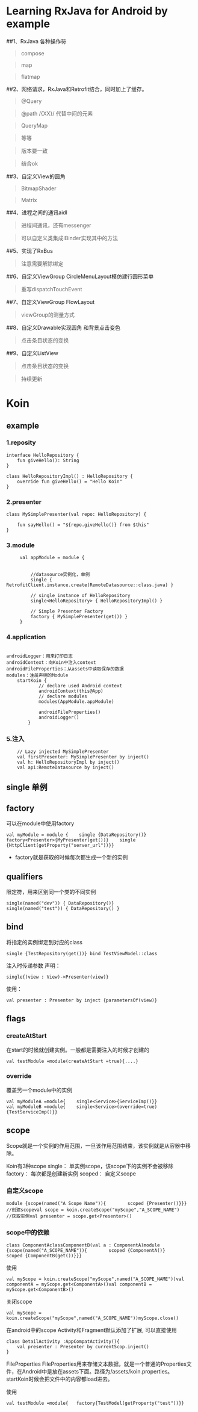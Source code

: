 Learning RxJava for Android by example
==============

##1、RxJava 各种操作符

> compose

> map

> flatmap


##2、网络请求，RxJava和Retrofit结合，同时加上了缓存。

> @Query

> @path /{XX}/  代替中间的元素

> QueryMap

> 等等

> 版本要一致

> 结合ok

##3、自定义View的圆角

> BitmapShader

>Matrix

##4、进程之间的通讯aidl

>进程间通讯，还有messenger

>可以自定义类集成IBinder实现其中的方法

##5、实现了RxBus

>注意需要解除绑定

##6、自定义ViewGroup CircleMenuLayout模仿建行圆形菜单

>重写dispatchTouchEvent

##7、自定义ViewGroup FlowLayout

>viewGroup的测量方式

##8、自定义Drawable实现圆角 和背景点击变色

>点击条目状态的变换

##9、自定义ListView

>点击条目状态的变换


>持续更新

# Koin

## example 

### 1.reposity

```
interface HelloRepository {
    fun giveHello(): String
}

class HelloRepositoryImpl() : HelloRepository {
    override fun giveHello() = "Hello Koin"
}

```

### 2.presenter

```  
class MySimplePresenter(val repo: HelloRepository) {

    fun sayHello() = "${repo.giveHello()} from $this"
}
```

### 3.module

``` 
     val appModule = module {
 
 
         //datasource实例化，单例
         single { RetrofitClient.instance.create(RemoteDatasource::class.java) }
 
         // single instance of HelloRepository
         single<HelloRepository> { HelloRepositoryImpl() }
 
         // Simple Presenter Factory
         factory { MySimplePresenter(get()) }
     }
```

### 4.application

```

androidLogger：用来打印日志
androidContext：向Koin中注入context
androidFileProperties：从assets中读取保存的数据
modules：注册声明的Module
    startKoin {
            // declare used Android context
            androidContext(this@App)
            // declare modules
            modules(AppModule.appModule)

            androidFileProperties()
            androidLogger()
        }

```

### 5.注入

```
    // Lazy injected MySimplePresenter
    val firstPresenter: MySimplePresenter by inject()
    val h: HelloRepositoryImpl by inject()
    val api:RemoteDatasource by inject()
```




## single 单例

## factory
可以在module中使用factory
```
val myModule = module {    single {DataRepository()}    factory<Presenter>{MyPresenter(get())}    single {HttpClient(getProperty("server_url"))}}
```

- factory就是获取的时候每次都生成一个新的实例

## qualifiers
限定符，用来区别同一个类的不同实例
 ```
single(named("dev")) { DataRepository()} 
single(named("test")) { DataRepository() }
```

## bind
将指定的实例绑定到对应的class
```
single {TestRepository(get())} bind TestViewModel::class
```

注入时传递参数
声明：

```
single{(view : View)->Presenter(view)}
```

使用：
```
val presenter : Presenter by inject {parametersOf(view)}
```

## flags
###  createAtStart
在start的时候就创建实例。一般都是需要注入的时候才创建的
```
val testModule =module(createAtStart =true){....}
```
### override


覆盖另一个module中的实例
```
val myModuleA =module{    single<Service>{ServiceImp()}}
val myModuleB =module{    single<Service>(override=true){TestServiceImp()}}
```

## scope
Scope就是一个实例的作用范围，一旦该作用范围结束，该实例就是从容器中移除。

Koin有3种scope
single： 单实例scope，该scope下的实例不会被移除
factory： 每次都是创建新实例
scoped： 自定义scope
### 自定义scope
```
module {scope(named("A Scope Name")){        scoped {Presenter()}}}
//创建scopeval scope = koin.createScope("myScope","A_SCOPE_NAME")
//获取实例val presenter = scope.get<Presenter>()
```
### scope中的依赖
```
class ComponentAclassComponentB(val a : ComponentA)module {scope(named("A_SCOPE_NAME")){        scoped {ComponentA()}        scoped {ComponentB(get())}}}
```
使用
```
val myScope = koin.createScope("myScope",named("A_SCOPE_NAME"))val componentA = myScope.get<ComponentA>()val componentB = myScope.get<ComponentB>()
```
关闭scope
```
val myScope = koin.createScope("myScope",named("A_SCOPE_NAME"))myScope.close()
```
在android中的scope
Activity和Fragment默认添加了扩展, 可以直接使用
```
class DetailActivity :AppCompatActivity(){
    val presenter : Presenter by currentScop.inject()
}
```
FileProperties
FileProperties用来存储文本数据，就是一个普通的Properties文件，在Android中是放在assets下面。路径为/assets/koin.properties。 startKoin时候会把文件中的内容都load进去。

使用
```
val testModule =module{   factory{TestModel(getProperty("test"))}}
```
